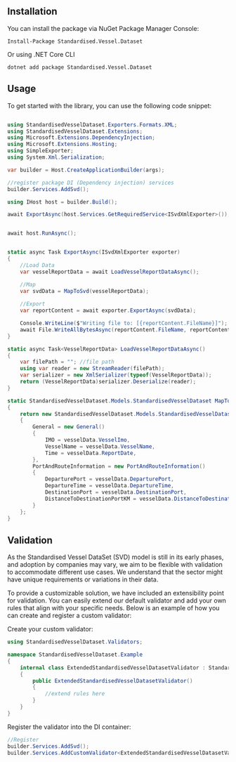 ## Installation

You can install the package via NuGet Package Manager Console:

```shell
Install-Package Standardised.Vessel.Dataset
```

Or using .NET Core CLI

```shell
dotnet add package Standardised.Vessel.Dataset
```

## Usage
To get started with the library, you can use the following code snippet:

```c#

using StandardisedVesselDataset.Exporters.Formats.XML;
using StandardisedVesselDataset.Extensions;
using Microsoft.Extensions.DependencyInjection;
using Microsoft.Extensions.Hosting;
using SimpleExporter;
using System.Xml.Serialization;

var builder = Host.CreateApplicationBuilder(args);

//register package DI (Dependency injection) services
builder.Services.AddSvd();

using IHost host = builder.Build();

await ExportAsync(host.Services.GetRequiredService<ISvdXmlExporter>());


await host.RunAsync();


static async Task ExportAsync(ISvdXmlExporter exporter)
{
    //Load Data
    var vesselReportData = await LoadVesselReportDataAsync();

    //Map
    var svdData = MapToSvd(vesselReportData);
    
    //Export
    var reportContent = await exporter.ExportAsync(svdData);

    Console.WriteLine($"Writing file to: [{reportContent.FileName}]");
    await File.WriteAllBytesAsync(reportContent.FileName, reportContent.Content);
}

static async Task<VesselReportData> LoadVesselReportDataAsync()
{
    var filePath = ""; //file path
    using var reader = new StreamReader(filePath);
    var serializer = new XmlSerializer(typeof(VesselReportData));
    return (VesselReportData)serializer.Deserialize(reader);
}

static StandardisedVesselDataset.Models.StandardisedVesselDataset MapToSvd(VesselReportData vesselData)
{
    return new StandardisedVesselDataset.Models.StandardisedVesselDataset()
    {
        General = new General()
        {
            IMO = vesselData.VesselImo,
            VesselName = vesselData.VesselName,
            Time = vesselData.ReportDate,
        },
        PortAndRouteInformation = new PortAndRouteInformation()
        {
            DeparturePort = vesselData.DeparturePort,
            DepartureTime = vesselData.DepartureTime,
            DestinationPort = vesselData.DestinationPort,
            DistanceToDestinationPortKM = vesselData.DistanceToDestinationPortKM
        }
    };
}

```
## Validation

As the Standardised Vessel DataSet (SVD) model is still in its early phases, and adoption by companies may vary, we aim to be flexible with validation to accommodate different use cases. We understand that the sector might have unique requirements or variations in their data.

To provide a customizable solution, we have included an extensibility point for validation. You can easily extend our default validator and add your own rules that align with your specific needs. Below is an example of how you can create and register a custom validator:

Create your custom validator:

```csharp
using StandardisedVesselDataset.Validators;

namespace StandardisedVesselDataset.Example
{
    internal class ExtendedStandardisedVesselDatasetValidator : StandardisedVesselDatasetValidator
    {
        public ExtendedStandardisedVesselDatasetValidator()
        {
            //extend rules here
        }
    }
}
```
Register the validator into the DI container:

```csharp
//Register
builder.Services.AddSvd();
builder.Services.AddCustomValidator<ExtendedStandardisedVesselDatasetValidator>();
```
